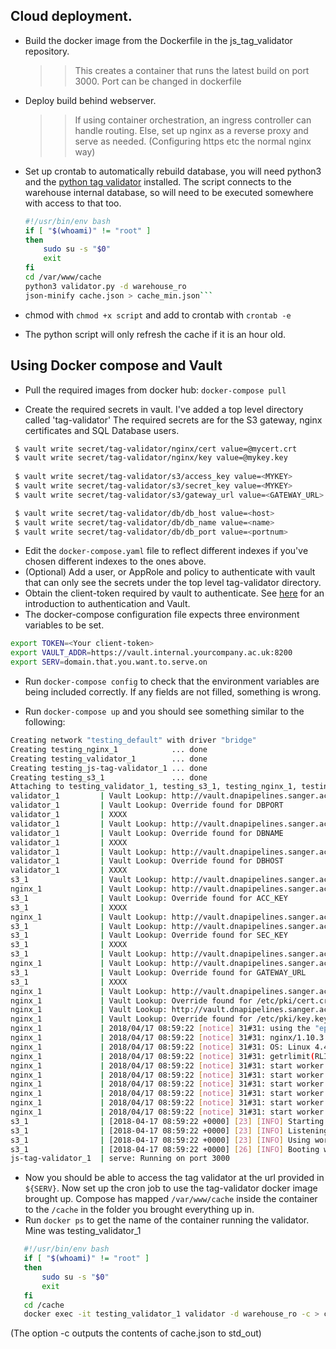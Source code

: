 ## Cloud deployment. 


 * Build the docker image from the Dockerfile in the js_tag_validator repository.
    >> This creates a container that runs the latest build on port 3000. Port can be changed in dockerfile

* Deploy build behind webserver.

    >> If using container orchestration, an ingress controller can handle routing.
    >> Else, set up nginx as a reverse proxy and serve as needed. (Configuring https etc the normal nginx way)
    

* Set up crontab to automatically rebuild database, you will need python3 and the [python tag validator](https://github.com/theobarberbany/tag_validator) installed. The script connects to the warehouse internal database, so will need to be executed somewhere with access to that too.
    ```bash
    #!/usr/bin/env bash
    if [ "$(whoami)" != "root" ]
    then
    	sudo su -s "$0"
    	exit
    fi
    cd /var/www/cache
    python3 validator.py -d warehouse_ro
    json-minify cache.json > cache_min.json```

    
* chmod with `chmod +x script` and add to crontab with `crontab -e`
* The python script will only refresh the cache if it is an hour old.



## Using Docker compose and Vault

* Pull the required images from docker hub: `docker-compose pull`

* Create the required secrets in vault. I've added a top level directory called 'tag-validator' The required secrets are for the S3 gateway, nginx certificates and SQL Database users.
```bash
 $ vault write secret/tag-validator/nginx/cert value=@mycert.crt
 $ vault write secret/tag-validator/nginx/key value=@mykey.key
 
 $ vault write secret/tag-validator/s3/access_key value=<MYKEY>
 $ vault write secret/tag-validator/s3/secret_key value=<MYKEY>
 $ vault write secret/tag-validator/s3/gateway_url value=<GATEWAY_URL>

 $ vault write secret/tag-validator/db/db_host value=<host>
 $ vault write secret/tag-validator/db/db_name value=<name>
 $ vault write secret/tag-validator/db/db_port value=<portnum>
```
* Edit the `docker-compose.yaml` file to reflect different indexes if you've chosen different indexes to the ones above.
* (Optional) Add a user, or AppRole and policy to authenticate with vault that can only see the secrets under the top level tag-validator directory. 
* Obtain the client-token required by vault to authenticate. See [here](https://www.vaultproject.io/intro/getting-started/authentication.html) for an introduction to authentication and Vault.
* The docker-compose configuration file expects three environment variables to be set. 
```bash
export TOKEN=<Your client-token>
export VAULT_ADDR=https://vault.internal.yourcompany.ac.uk:8200
export SERV=domain.that.you.want.to.serve.on
```

* Run `docker-compose config` to check that the environment variables are being included correctly. If any fields are not filled, something is wrong. 

* Run `docker-compose up` and you should see something similar to the following: 

```bash
Creating network "testing_default" with driver "bridge"
Creating testing_nginx_1            ... done
Creating testing_validator_1        ... done
Creating testing_js-tag-validator_1 ... done
Creating testing_s3_1               ... done
Attaching to testing_validator_1, testing_s3_1, testing_nginx_1, testing_js-tag-validator_1
validator_1         | Vault Lookup: http://vault.dnapipelines.sanger.ac.uk:8200/v1/secret/tag-validator/db/db_port : DBPORT
validator_1         | Vault Lookup: Override found for DBPORT
validator_1         | XXXX
validator_1         | Vault Lookup: http://vault.dnapipelines.sanger.ac.uk:8200/v1/secret/tag-validator/db/db_name : DBNAME
validator_1         | Vault Lookup: Override found for DBNAME
validator_1         | XXXX
validator_1         | Vault Lookup: http://vault.dnapipelines.sanger.ac.uk:8200/v1/secret/tag-validator/db/db_host : DBHOST
validator_1         | Vault Lookup: Override found for DBHOST
validator_1         | XXXX
s3_1                | Vault Lookup: http://vault.dnapipelines.sanger.ac.uk:8200/v1/secret/tag-validator/s3/access_key : ACC_KEY
nginx_1             | Vault Lookup: http://vault.dnapipelines.sanger.ac.uk:8200/v1/secret/tag-validator/nginx/ngnix.conf : /etc/nginx/ngnix.conf
s3_1                | Vault Lookup: Override found for ACC_KEY
s3_1                | XXXX
nginx_1             | Vault Lookup: http://vault.dnapipelines.sanger.ac.uk:8200/v1/secret/tag-validator/nginx/default.conf : /etc/nginx/sites-enabled/default.conf
s3_1                | Vault Lookup: http://vault.dnapipelines.sanger.ac.uk:8200/v1/secret/tag-validator/s3/secret_key : SEC_KEY
s3_1                | Vault Lookup: Override found for SEC_KEY
s3_1                | XXXX
s3_1                | Vault Lookup: http://vault.dnapipelines.sanger.ac.uk:8200/v1/secret/tag-validator/s3/gateway_url : GATEWAY_URL
nginx_1             | Vault Lookup: http://vault.dnapipelines.sanger.ac.uk:8200/v1/secret/tag-validator/nginx/ssl.conf : /etc/nginx/conf.d/ssl.conf
s3_1                | Vault Lookup: Override found for GATEWAY_URL
s3_1                | XXXX
nginx_1             | Vault Lookup: http://vault.dnapipelines.sanger.ac.uk:8200/v1/secret/tag-validator/nginx/cert : /etc/pki/cert.crt
nginx_1             | Vault Lookup: Override found for /etc/pki/cert.crt
nginx_1             | Vault Lookup: http://vault.dnapipelines.sanger.ac.uk:8200/v1/secret/tag-validator/nginx/key : /etc/pki/key.key
nginx_1             | Vault Lookup: Override found for /etc/pki/key.key
nginx_1             | 2018/04/17 08:59:22 [notice] 31#31: using the "epoll" event method
nginx_1             | 2018/04/17 08:59:22 [notice] 31#31: nginx/1.10.3
nginx_1             | 2018/04/17 08:59:22 [notice] 31#31: OS: Linux 4.4.0-47-generic
nginx_1             | 2018/04/17 08:59:22 [notice] 31#31: getrlimit(RLIMIT_NOFILE): 1048576:1048576
nginx_1             | 2018/04/17 08:59:22 [notice] 31#31: start worker processes
nginx_1             | 2018/04/17 08:59:22 [notice] 31#31: start worker process 32
nginx_1             | 2018/04/17 08:59:22 [notice] 31#31: start worker process 33
nginx_1             | 2018/04/17 08:59:22 [notice] 31#31: start worker process 34
nginx_1             | 2018/04/17 08:59:22 [notice] 31#31: start worker process 35
nginx_1             | 2018/04/17 08:59:22 [notice] 31#31: start worker process 36
s3_1                | [2018-04-17 08:59:22 +0000] [23] [INFO] Starting gunicorn 19.7.1
s3_1                | [2018-04-17 08:59:22 +0000] [23] [INFO] Listening at: http://0.0.0.0:8000 (23)
s3_1                | [2018-04-17 08:59:22 +0000] [23] [INFO] Using worker: sync
s3_1                | [2018-04-17 08:59:22 +0000] [26] [INFO] Booting worker with pid: 26
js-tag-validator_1  | serve: Running on port 3000
```

* Now you should be able to access the tag validator at the url provided in `${SERV}`. Now set up the cron job to use the tag-validator docker image brought up. Compose has mapped `/var/www/cache` inside the container to the `/cache` in the folder you brought everything up in. 
* Run `docker ps` to get the name of the container running the validator. Mine was testing_validator_1
 ```bash
    #!/usr/bin/env bash
    if [ "$(whoami)" != "root" ]
    then
    	sudo su -s "$0"
    	exit
    fi
    cd /cache
    docker exec -it testing_validator_1 validator -d warehouse_ro -c > cache_min.json
```
(The option -c outputs the contents of cache.json to std_out)
